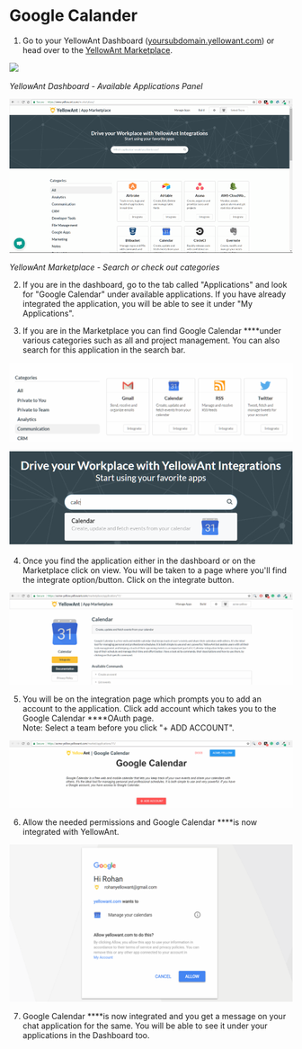 # Google Calander

1. Go to your YellowAnt Dashboard \([yoursubdomain.yellowant.com](https://github.com/yellowanthq/yellowant-help-center/tree/bdad19066023aa6a8b667a1d6f05b72945b49759/yoursubdomain.yellowant.com)\) or head over to the [YellowAnt Marketplace](https://www.yellowant.com/marketplace). 

![](../../.gitbook/assets/image%20%285%29.png)

_YellowAnt Dashboard - Available Applications Panel_

![](../../.gitbook/assets/image%20%28237%29.png)

_YellowAnt Marketplace - Search or check out categories_

2. If you are in the dashboard, go to the tab called "Applications" and look for "Google Calendar" under available applications. If you have already integrated the application, you will be able to see it under "My Applications".

3. If you are in the Marketplace you can find Google Calendar ****under various categories such as all and project management. You can also search for this application in the search bar.  


![](../../.gitbook/assets/image%20%28209%29.png)

![](../../.gitbook/assets/image%20%2846%29.png)

4. Once you find the application either in the dashboard or on the Marketplace click on view. You will be taken to a page where you'll find the integrate option/button. Click on the integrate button.  


![](../../.gitbook/assets/image%20%28222%29.png)

5. You will be on the integration page which prompts you to add an account to the application. Click add account which takes you to the Google Calendar ****OAuth page.  
Note: Select a team before you click "+ ADD ACCOUNT".  


![](../../.gitbook/assets/image%20%28278%29.png)

6. Allow the needed permissions and Google Calendar ****is now integrated with YellowAnt.  


![](../../.gitbook/assets/image%20%2891%29.png)

7. Google Calendar ****is now integrated and you get a message on your chat application for the same. You will be able to see it under your applications in the Dashboard too.

